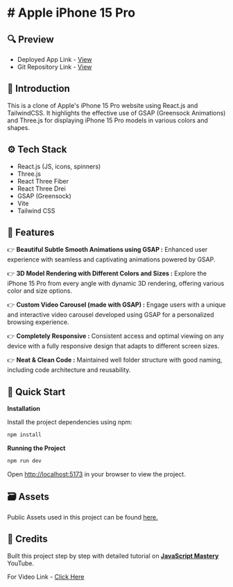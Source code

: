 # # Apple iPhone 15 Pro

## <a name="preview">🔍 Preview</a>

- Deployed App Link - [View](https://iphone-15-pr0.netlify.app)
- Git Repository Link - [View](https://github.com/SAIMANIKESH/apple-website)

## <a name="introduction">🤖 Introduction</a>

This is a clone of Apple's iPhone 15 Pro website using React.js and TailwindCSS. It highlights the effective use of GSAP (Greensock Animations) and Three.js for displaying iPhone 15 Pro models in various colors and shapes.

## <a name="tech-stack">⚙️ Tech Stack</a>

- React.js (JS, icons, spinners)
- Three.js
- React Three Fiber
- React Three Drei
- GSAP (Greensock)
- Vite
- Tailwind CSS

## <a name="features">🔋 Features</a>

👉 **Beautiful Subtle Smooth Animations using GSAP :** Enhanced user experience with seamless and captivating animations powered by GSAP.

👉 **3D Model Rendering with Different Colors and Sizes :** Explore the iPhone 15 Pro from every angle with dynamic 3D rendering, offering various color and size options.

👉 **Custom Video Carousel (made with GSAP) :** Engage users with a unique and interactive video carousel developed using GSAP for a personalized browsing experience.

👉 **Completely Responsive :** Consistent access and optimal viewing on any device with a fully responsive design that adapts to different screen sizes.

👉 **Neat & Clean Code :** Maintained well folder structure with good naming, including code architecture and reusability.

## <a name="quick-start"> 🚀 Quick Start</a>

**Installation**

Install the project dependencies using npm:

```bash
npm install
```

**Running the Project**

```bash
npm run dev
```

Open [http://localhost:5173](http://localhost:5173) in your browser to view the project.

## <a name="assets">🗃️ Assets</a>

Public Assets used in this project can be found [here.](https://drive.google.com/file/d/1syHiNxSIGXVApaIozdrLXM2x5dPhvaJL/view?usp=sharing)

## <a name="credits">🤝 Credits</a>

Built this project step by step with detailed tutorial on <a href="https://www.youtube.com/@javascriptmastery/videos" target="_blank"><b>JavaScript Mastery</b></a> YouTube. 

For Video Link - [Click Here](https://www.youtube.com/watch?v=RbxHZwFtRT4&ab_channel=JavaScriptMastery)
